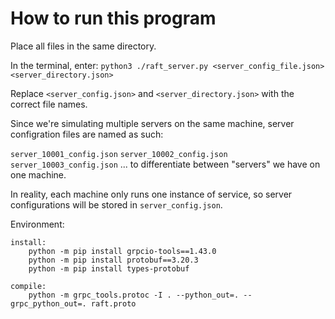 # How to run this program

Place all files in the same directory.

In the terminal, enter:
`python3 ./raft_server.py <server_config_file.json> <server_directory.json>`

Replace `<server_config.json>` and `<server_directory.json>` with the correct file names.

Since we're simulating multiple servers on the same machine, server configration files are named as such:

`server_10001_config.json`
`server_10002_config.json`
`server_10003_config.json`
...
to differentiate between "servers" we have on one machine.

In reality, each machine only runs one instance of service, so server configurations will be stored
in `server_config.json`.

Environment:

```
install:
    python -m pip install grpcio-tools==1.43.0
    python -m pip install protobuf==3.20.3
    python -m pip install types-protobuf

compile:
	python -m grpc_tools.protoc -I . --python_out=. --grpc_python_out=. raft.proto
```